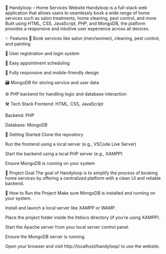 🔧 Handyloop – Home Services Website
Handyloop is a full-stack web application that allows users to seamlessly book a wide range of home services such as salon treatments, home cleaning, pest control, and more. Built using HTML, CSS, JavaScript, PHP, and MongoDB, the platform provides a responsive and intuitive user experience across all devices.

✨ Features
🏡 Book services like salon (men/women), cleaning, pest control, and painting

🧾 User registration and login system

📅 Easy appointment scheduling

📱 Fully responsive and mobile-friendly design

🗃️ MongoDB for storing service and user data

⚙️ PHP backend for handling logic and database interaction

🛠️ Tech Stack
Frontend: HTML, CSS, JavaScript

Backend: PHP

Database: MongoDB

🚀 Getting Started
Clone the repository

Run the frontend using a local server (e.g., VSCode Live Server)

Start the backend using a local PHP server (e.g., XAMPP)

Ensure MongoDB is running on your system

📌 Project Goal
The goal of Handyloop is to simplify the process of booking home services by offering a centralized platform with a clean UI and reliable backend.

🚀 How to Run the Project
Make sure MongoDB is installed and running on your system.

Install and launch a local server like XAMPP or WAMP.

Place the project folder inside the htdocs directory (if you're using XAMPP).

Start the Apache server from your local server control panel.

Ensure the MongoDB server is running.

Open your browser and visit http://localhost/handyloop/ to use the website.
